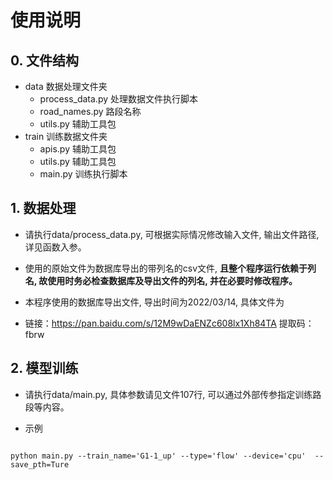 # 使用说明

## 0. 文件结构

- data 数据处理文件夹
  - process_data.py 处理数据文件执行脚本
  - road_names.py 路段名称
  - utils.py 辅助工具包
- train 训练数据文件夹
  - apis.py 辅助工具包
  - utils.py 辅助工具包
  - main.py 训练执行脚本

## 1. 数据处理

- 请执行data/process_data.py, 可根据实际情况修改输入文件, 输出文件路径, 详见函数入参。

- 使用的原始文件为数据库导出的带列名的csv文件, **且整个程序运行依赖于列名, 故使用时务必检查数据库及导出文件的列名, 并在必要时修改程序。**

- 本程序使用的数据库导出文件, 导出时间为2022/03/14, 具体文件为
  
- 链接：https://pan.baidu.com/s/12M9wDaENZc608lx1Xh84TA 
  提取码：fbrw 



## 2. 模型训练

- 请执行data/main.py, 具体参数请见文件107行, 可以通过外部传参指定训练路段等内容。

- 示例

```

python main.py --train_name='G1-1_up' --type='flow' --device='cpu'  --save_pth=Ture

```

